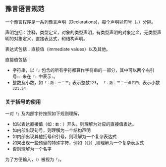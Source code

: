 
## 豫言语言规范

一个豫言程序是一系列豫言声明（Declarations)，每个声明以句号（`。`）分隔。

声明包括：注释，类型定义，对象的类型声明，有类型声明的对象定义，无类型声明的对象定义，直接表达式，和结构声明。

表达式包括：直接值（immediate values）以及其他。

直接值包括：
- 字符串，以`『』`包含的所有字符都算作字符串的一部分，其中可以两个右引号`』』`来在`『』`中表示`』`。
- 整数及小数，如`「：数：一二三」`表示整数`123`， `「：数：三二一点五四」`表示小数`321.54`

### 关于括号的使用
一对`「」`及内部字符按照如下规则理解，
- 如以表达直接值（如`：数：`）开头，则理解为对应的直接值表达。
- 如内部出现句号，则理解为一个结构声明
- 如内部出现其他括号和引号，则理解为一个复杂表达式
- 如果出现一些预留的特殊字符，例如（《》）,则理解为一个复杂表达式
- 否则理解为一个名字

为了方便输入，`（）`被视为`「」`。


